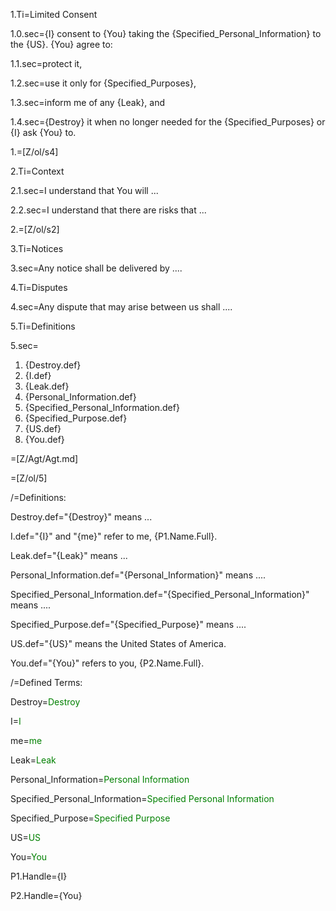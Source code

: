1.Ti=Limited Consent

1.0.sec={I} consent to {You} taking the {Specified_Personal_Information} to the {US}.  {You} agree to:

1.1.sec=protect it,

1.2.sec=use it only for {Specified_Purposes},

1.3.sec=inform me of any {Leak}, and 

1.4.sec={Destroy} it when no longer needed for the {Specified_Purposes} or {I} ask {You} to.

1.=[Z/ol/s4]

2.Ti=Context

2.1.sec=I understand that You will ...

2.2.sec=I understand that there are risks that ...

2.=[Z/ol/s2]

3.Ti=Notices

3.sec=Any notice shall be delivered by ....

4.Ti=Disputes

4.sec=Any dispute that may arise between us shall ....

5.Ti=Definitions

5.sec=<ol><li>{Destroy.def}<li>{I.def}<li>{Leak.def}<li>{Personal_Information.def}<li>{Specified_Personal_Information.def}<li>{Specified_Purpose.def}<li>{US.def}<li>{You.def}</ol>

=[Z/Agt/Agt.md]

=[Z/ol/5]
  

/=Definitions:

Destroy.def="{Destroy}" means ...

I.def="{I}" and "{me}" refer to me, {P1.Name.Full}.

Leak.def="{Leak}" means ...

Personal_Information.def="{Personal_Information}" means ....

Specified_Personal_Information.def="{Specified_Personal_Information}" means ....

Specified_Purpose.def="{Specified_Purpose}" means ....

US.def="{US}" means the United States of America.

You.def="{You}" refers to you, {P2.Name.Full}.

/=Defined Terms:

Destroy=<font color="green">Destroy</font>

I=<font color="green">I</font>

me=<font color="green">me</font>

Leak=<font color="green">Leak</font>

Personal_Information=<font color="green">Personal Information</font>

Specified_Personal_Information=<font color="green">Specified Personal Information</font>

Specified_Purpose=<font color="green">Specified Purpose</font>

US=<font color="green">US</font>

You=<font color="green">You</font>

P1.Handle={I}

P2.Handle={You}